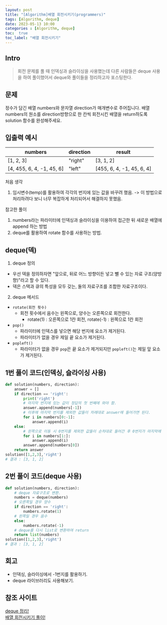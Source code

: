 ```yaml
---
layout: post
title: "[Algorithm]배열 회전시키기(programmers)"
tags: [Algorithm, deque]
date: 2023-05-13 10:00
categories : [Algorithm, deque]
toc:  true
toc_label: "배열 회전시키기"
---
```


## Intro
> 회전 문제를 풀 때 인덱싱과 슬라이싱을 사용했는데 다른 사람들은 deque 사용을 하여 풀이했어서 deque와 풀이들을 정리하고자 포스팅한다.

## 문제
정수가 담긴 배열 numbers와 문자열 direction가 매개변수로 주어집니다. 배열 numbers의 원소를 direction방향으로 한 칸씩 회전시킨 배열을 return하도록 solution 함수를 완성해주세요.

## 입출력 예시
|numbers|direction|result|
|---|---|---|
|[1, 2, 3]|"right"|[3, 1, 2]|
|[4, 455, 6, 4, -1, 45, 6]|"left"|[455, 6, 4, -1, 45, 6, 4]|


처음 생각
1. 임시변수(temp)를 활용하여 각각의 번지에 있는 값을 바꾸려 했음.
-> 이 방법으로 처리하려다 보니 너무 복잡하게 처리되어서 해결하지 못했음.

참고한 풀이
1. numbers라는 파라미터에 인덱싱과 슬라이싱을 이용하여 접근한 뒤 새로운 배열에 append 하는 방법
2. deque를 활용하여 rotate 함수를 사용하는 방법.

## deque(덱)
1. deque 정의
- 우선 덱을 정의하자면 "앞으로, 뒤로 어느 방향이든 넣고 뺄 수 있는 자료 구조(양방향)"라고 할 수 있다.
- 덱은 스택과 큐의 특성을 모두 갖는, 둘의 자료구조를 조합한 자료구조이다.

2. deque 메서드
- `rotate(회전 횟수)`
    - 회전 횟수에서 음수는 왼쪽으로, 양수는 오른쪽으로 회전한다.
        - rotate(1) : 오른쪽으로 1칸 회전, rotate(-1) : 왼쪽으로 1칸 회전
- `pop()`
    - 파라미터에 인덱스를 넣으면 해당 번지에 요소가 제거된다.
    - 파라미터가 없을 경우 제일 끝 요소가 제거된다.
- `popleft()`
    - 파라미터가 없을 경우 `pop`은 끝 요소가 제거되지만 `popleft()`는 제일 앞 요소가 제거된다.

## 1번 풀이 코드(인덱싱, 슬라이싱 사용)
```python
def solution(numbers, direction):
    answer = []
    if direction == 'right':
        print('right')
        # 마지막 번지에 있는 값이 정답의 첫 번째에 와야 함.
        answer.append(numbers[-1])
        # 이후에 마지막 번지를 제외한 값들이 차례대로 answer에 들어가면 된다.
        for i in numbers[0:-1]:
            answer.append(i)
    else:
        # 왼쪽으로 이동 시 0번지를 제외한 값들이 순차대로 들어간 후 0번지가 마지막에 answer에 들어가면 정답.
        for i in numbers[1:]:
            answer.append(i)
        answer.append(numbers[0])
    return answer
solution([1,2,3],'right') 
# 결과 : [3, 1, 2]
```
## 2번 풀이 코드(deque 사용)
```python
def solution(numbers, direction):
    # deque 자료구조로 변환.
    numbers = deque(numbers)
    # 오른쪽일 경우 양수
    if direction == 'right':
        numbers.rotate(1)
    # 왼쪽일 경우 음수
    else:
        numbers.rotate(-1)
    # deque를 다시 list로 변환하여 return
    return list(numbers)
solution([1,2,3],'right') 
# 결과 : [3, 1, 2]
```
## 회고
- 인덱싱, 슬라이싱에서 -1번지를 활용하기.
- deque 라이브러리도 사용해보기.



## 참조 사이트
[deque 정리!](https://kingofbackend.tistory.com/97)<br>
[배열 회전시키기 풀이!](https://velog.io/@zinu/%ED%94%84%EB%A1%9C%EA%B7%B8%EB%9E%98%EB%A8%B8%EC%8A%A4-%EB%B0%B0%EC%97%B4-%ED%9A%8C%EC%A0%84%EC%8B%9C%ED%82%A4%EA%B8%B0-%ED%8C%8C%EC%9D%B4%EC%8D%AC)